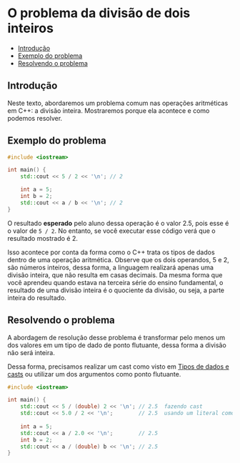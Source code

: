 # O problema da divisão de dois inteiros

<!-- toc -->
- [Introdução](#introdução)
- [Exemplo do problema](#exemplo-do-problema)
- [Resolvendo o problema](#resolvendo-o-problema)
<!-- toc -->

## Introdução

Neste texto, abordaremos um problema comum nas operações aritméticas em C++: a divisão inteira. Mostraremos porque ela acontece e como podemos resolver.

## Exemplo do problema

```cpp
#include <iostream>

int main() {
    std::cout << 5 / 2 << '\n'; // 2

    int a = 5;
    int b = 2;
    std::cout << a / b << '\n'; // 2
}
```

O resultado **esperado** pelo aluno dessa operação é o valor 2.5, pois esse é o valor de `5 / 2`. No entanto, se você executar esse código verá que o resultado mostrado é 2.

Isso acontece por conta da forma como o C++ trata os tipos de dados dentro de uma operação aritmética. Observe que os dois operandos, 5 e 2, são números inteiros, dessa forma, a linguagem realizará apenas uma divisão inteira, que não resulta em casas decimais. Da mesma forma que você aprendeu quando estava na terceira série do ensino fundamental, o resultado de uma divisão inteira é o quociente da divisão, ou seja, a parte inteira do resultado.

## Resolvendo o problema

A abordagem de resolução desse problema é transformar pelo menos um dos valores em um tipo de dado de ponto flutuante, dessa forma a divisão não será inteira.

Dessa forma, precisamos realizar um cast como visto em [Tipos de dados e casts](tipos_primitivos.md) ou utilizar um dos argumentos como ponto flutuante.

```cpp
#include <iostream>

int main() {
    std::cout << 5 / (double) 2 << '\n'; // 2.5  fazendo cast
    std::cout << 5.0 / 2 << '\n';        // 2.5  usando um literal como ponto flutuante
    
    int a = 5;
    std::cout << a / 2.0 << '\n';        // 2.5
    int b = 2;
    std::cout << a / (double) b << '\n'; // 2.5
}
```
